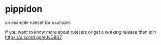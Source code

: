 # pippidon
an example ruleset for osu!lazer.

If you want to know more about rulesets or get a working release then join https://discord.gg/eJvD8G7
